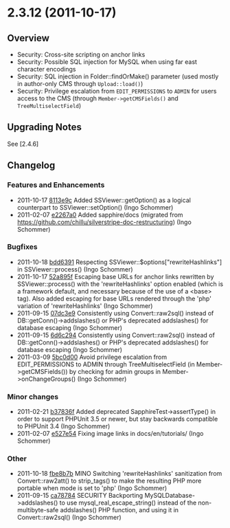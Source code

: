 # 2.3.12 (2011-10-17)

## Overview

 * Security: Cross-site scripting on anchor links
 * Security: Possible SQL injection for MySQL when using far east character encodings
 * Security: SQL injection in Folder::findOrMake() parameter (used mostly in author-only CMS through `Upload::load()`)
 * Security: Privilege escalation from `EDIT_PERMISSIONS` to `ADMIN` for users access to the CMS (through `Member->getCMSFields()` and `TreeMultiselectField`)

## Upgrading Notes ##

See [2.4.6]

## Changelog

### Features and Enhancements

 * 2011-10-17 [8113e9c](https://github.com/silverstripe/sapphire/commit/8113e9c) Added SSViewer::getOption() as a logical counterpart to SSViewer::setOption() (Ingo Schommer)
 * 2011-02-07 [e2267a0](https://github.com/silverstripe/sapphire/commit/e2267a0) Added sapphire/docs (migrated from https://github.com/chillu/silverstripe-doc-restructuring) (Ingo Schommer)

### Bugfixes

 * 2011-10-18 [bdd6391](https://github.com/silverstripe/sapphire/commit/bdd6391) Respecting SSViewer::$options["rewriteHashlinks"] in SSViewer::process() (Ingo Schommer)
 * 2011-10-17 [52a895f](https://github.com/silverstripe/sapphire/commit/52a895f) Escaping base URLs for anchor links rewritten by SSViewer::process() with the 'rewriteHashlinks' option enabled (which is a framework default, and necessary because of the use of a &lt;base&gt; tag). Also added escaping for base URLs rendered through the 'php' variation of 'rewriteHashlinks' (Ingo Schommer)
 * 2011-09-15 [07dc3e9](https://github.com/silverstripe/silverstripe-cms/commit/07dc3e9) Consistently using Convert::raw2sql() instead of DB::getConn()-&gt;addslashes() or PHP's deprecated addslashes() for database escaping (Ingo Schommer)
 * 2011-09-15 [6d6c294](https://github.com/silverstripe/sapphire/commit/6d6c294) Consistently using Convert::raw2sql() instead of DB::getConn()-&gt;addslashes() or PHP's deprecated addslashes() for database escaping (Ingo Schommer)
 * 2011-03-09 [5bc0d00](https://github.com/silverstripe/sapphire/commit/5bc0d00) Avoid privilege escalation from EDIT_PERMISSIONS to ADMIN through TreeMultiselectField (in Member-&gt;getCMSFields()) by checking for admin groups in Member-&gt;onChangeGroups() (Ingo Schommer)

### Minor changes

 * 2011-02-21 [b37836f](https://github.com/silverstripe/sapphire/commit/b37836f) Added deprecated SapphireTest-&gt;assertType() in order to support PHPUnit 3.5 or newer, but stay backwards compatible to PHPUnit 3.4 (Ingo Schommer)
 * 2011-02-07 [e527e54](https://github.com/silverstripe/sapphire/commit/e527e54) Fixing image links in docs/en/tutorials/ (Ingo Schommer)

### Other

 * 2011-10-18 [fbe8b7b](https://github.com/silverstripe/sapphire/commit/fbe8b7b) MINO Switching 'rewriteHashlinks' sanitization from Convert::raw2att() to strip_tags() to make the resulting PHP more portable when mode is set to 'php' (Ingo Schommer)
 * 2011-09-15 [ca78784](https://github.com/silverstripe/sapphire/commit/ca78784) SECURITY Backporting MySQLDatabase-&gt;addslashes() to use mysql_real_escape_string() instead of the non-multibyte-safe addslashes() PHP function, and using it in Convert::raw2sql() (Ingo Schommer)